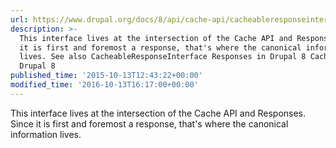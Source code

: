 ```yaml
---
url: https://www.drupal.org/docs/8/api/cache-api/cacheableresponseinterface
description: >-
  This interface lives at the intersection of the Cache API and Responses. Since
  it is first and foremost a response, that's where the canonical information
  lives. See also CacheableResponseInterface Responses in Drupal 8 Cache API in
  Drupal 8
published_time: '2015-10-13T12:43:22+00:00'
modified_time: '2016-10-13T16:17:00+00:00'
---
```

This interface lives at the intersection of the Cache API and Responses. Since it is first and foremost a response, that's where the canonical information lives.